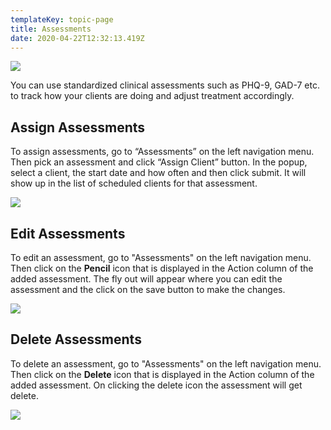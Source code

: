 ```yaml
---
templateKey: topic-page
title: Assessments
date: 2020-04-22T12:32:13.419Z
---
```

![](/img/assessments.png)

You can use standardized clinical assessments such as PHQ-9, GAD-7 etc. to track how your clients are doing and adjust treatment accordingly.

## Assign Assessments

To assign assessments, go to “Assessments” on the left navigation menu. Then pick an assessment and click “Assign Client” button. In the popup, select a client, the start date and how often and then click submit. It will show up in the list of scheduled clients for that assessment.

![](/img/assessment2.png)

## 

## Edit Assessments

To edit an assessment, go to "Assessments" on the left navigation menu. Then click on the **Pencil** icon that is displayed in the Action column of the added assessment. The fly out will appear where you can edit the assessment and the click on the save button to make the changes.

![](/img/assessments.png)

## Delete Assessments

To delete an assessment, go to "Assessments" on the left navigation menu. Then click on the **Delete** icon that is displayed in the Action column of the added assessment. On clicking the delete icon the assessment will get delete.

![](/img/assessments.png)
